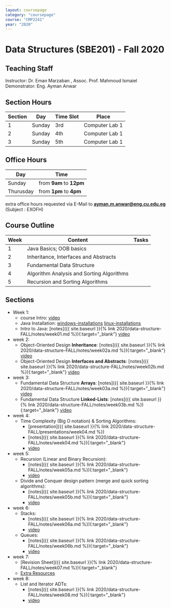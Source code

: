 ```yaml
---
layout: coursepage
category: "coursepage"
course: "CMP2241"
year: "2020"
---
```


# Data Structures \(SBE201\) - Fall 2020

## Teaching Staff

Instructor: Dr. Eman Marzaban , Assoc. Prof. Mahmoud Ismaiel  
Demonstrator:  Eng. Ayman Anwar


## Section Hours

| Section | Day | Time Slot | Place |
|---------|-----|-----------|----|
|   1     | Sunday | 3rd | Computer Lab 1 |
|   2     | Sunday | 4th | Computer Lab 1 |
|   3     | Sunday | 5th | Computer Lab 1 |

## Office Hours

| Day | Time |
|-----|-----------|
| Sunday | from **9am** to **12pm** |
| Thurusday | from **1pm** to **4pm** |

extra office hours requested via E-Mail to **ayman.m.anwar@eng.cu.edu.eg** (Subject : EXOFH)

## Course Outline

| Week | Content | Tasks |
|------|----------------------|-----------|
| 1 | Java Basics; OOB basics |  |
| 2 | Inheritance, Interfaces and Abstracts |  |
| 3 | Fundamental Data Structure |  |
| 4 | Algorithm Analysis and Sorting Algorithms |  |
| 5 | Recursion and Sorting Algorithms |  |

## Sections
* Week 1:
    * course Intro: [video](https://drive.google.com/file/d/1eOEX5aJuV5WMb1TvYun2YVzdWv1Pp1az/view?usp=sharing)
    * Java Installation: [windows-installations](https://youtu.be/vRILBeMCOp4) [linux-installations](https://youtu.be/Vc3z48_Gx3E)
    * Intro to Java:  [notes]({{ site.baseurl }}{% link 2020/data-structure-FALL/notes/week01.md %}){:target="_blank"} [video](https://drive.google.com/file/d/1NqpNu_gORITvv4tkW3f7ca2murjxFc9o/view?usp=sharing)
* week 2:
    * Object-Oriented Design **Inheritance**: [notes]({{ site.baseurl }}{% link 2020/data-structure-FALL/notes/week02a.md %}){:target="_blank"} [video](https://drive.google.com/file/d/1bJS0QksD4woKuSjlniy2Aasiu6VOSXPS/view?usp=sharing)
    * Object-Oriented Design **Interfaces and Abstracts**: [notes]({{ site.baseurl }}{% link 2020/data-structure-FALL/notes/week02b.md %}){:target="_blank"} [video](https://drive.google.com/file/d/1n1tq4yrlnTrjM8mqBGvXITECUBsDxVtT/view?usp=sharing)
* week 3:
    * Fundamental Data Structure **Arrays**: [notes]({{ site.baseurl }}{% link 2020/data-structure-FALL/notes/week03a.md %}){:target="_blank"} [video](https://drive.google.com/file/d/1fsjv0i2i9Qa5KYkhtreY0UoMghwgwuAF/view?usp=sharing)
    * Fundamental Data Structure **Linked-Lists**: [notes]({{ site.baseurl }}{% link 2020/data-structure-FALL/notes/week03b.md %}){:target="_blank"} [video](https://drive.google.com/file/d/12D1NJS0eKnmjFWJDau2kBOFubTUBBeXR/view?usp=sharing)
* week 4:
    * Time Complexity (Big O notation) & Sorting Algorithms: 
        * [presentation]({{ site.baseurl }}{% link 2020/data-structure-FALL/presentations/week04.md %})
        * [notes]({{ site.baseurl }}{% link 2020/data-structure-FALL/notes/week04.md %}){:target="_blank"} 
        * [video](https://drive.google.com/file/d/1rJwRwqmbm8xcVm8jnl8dUJdGp-FIRf9v/view?usp=sharing)
* week 5:
    * Recursion (Linear and Binary Recursion): 
        * [notes]({{ site.baseurl }}{% link 2020/data-structure-FALL/notes/week05a.md %}){:target="_blank"} 
        * [video](https://drive.google.com/file/d/1oj-usExeBumaZiJweRv-53TyxoKOkXSS/view?usp=sharing)
    *  Divide and Conquer design pattern (merge and quick sorting algorithms):
        * [notes]({{ site.baseurl }}{% link 2020/data-structure-FALL/notes/week05b.md %}){:target="_blank"} 
        * [video](https://drive.google.com/file/d/1HAbltcJwgZwtcDctQKunj-5wEgcfJkON/view?usp=sharing)
* week 6:
    * Stacks: 
        * [notes]({{ site.baseurl }}{% link 2020/data-structure-FALL/notes/week06a.md %}){:target="_blank"} 
        * [video](https://drive.google.com/file/d/182a2mt4E6UJo7yjjDPTbRxdzF8RmA0fY/view?usp=sharing)
    *  Queues:
        * [notes]({{ site.baseurl }}{% link 2020/data-structure-FALL/notes/week06b.md %}){:target="_blank"} 
        * [video](https://drive.google.com/file/d/1E7kN52qDsCIYK3kmobnoXxY5yBoWQNFX/view?usp=sharing)
* week 7:
    * [Revision Sheet]({{ site.baseurl }}{% link 2020/data-structure-FALL/notes/week07.md %}){:target="_blank"} 
    * [Extra Resources](https://www.cs.colorado.edu/~main/javasupp/question.html)
* week 8:
    * List and Iterator ADTs: 
        * [notes]({{ site.baseurl }}{% link 2020/data-structure-FALL/notes/week08.md %}){:target="_blank"} 
        * [video](https://drive.google.com/file/d/1eNvsyizjGr9EwEPuo0aNdGZHY6J4Hn6R/view?usp=sharing)
